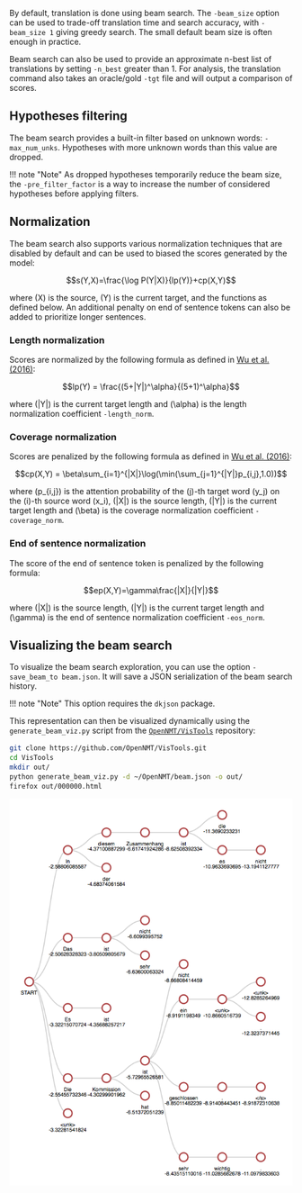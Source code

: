 By default, translation is done using beam search. The `-beam_size` option can be used to trade-off translation time and search accuracy, with `-beam_size 1` giving greedy search. The small default beam size is often enough in practice.

Beam search can also be used to provide an approximate n-best list of translations by setting `-n_best` greater than 1. For analysis, the translation command also takes an oracle/gold `-tgt` file and will output a comparison of scores.

## Hypotheses filtering

The beam search provides a built-in filter based on unknown words: `-max_num_unks`. Hypotheses with more unknown words than this value are dropped.

!!! note "Note"
    As dropped hypotheses temporarily reduce the beam size, the `-pre_filter_factor` is a way to increase the number of considered hypotheses before applying filters.

## Normalization

The beam search also supports various normalization techniques that are disabled by default and can be used to biased the scores generated by the model:

$$s(Y,X)=\frac{\log P(Y|X)}{lp(Y)}+cp(X,Y)$$

where \(X\) is the source, \(Y\) is the current target, and the functions as defined below. An additional penalty on end of sentence tokens can also be added to prioritize longer sentences.

### Length normalization

Scores are normalized by the following formula as defined in [Wu et al. (2016)](../references.md#GNMT):

$$lp(Y) = \frac{(5+|Y|)^\alpha}{(5+1)^\alpha}$$

where \(|Y|\) is the current target length and \(\alpha\) is the length normalization coefficient `-length_norm`.

### Coverage normalization

Scores are penalized by the following formula as defined in [Wu et al. (2016)](../references.md#GNMT):

$$cp(X,Y) = \beta\sum_{i=1}^{|X|}\log(\min(\sum_{j=1}^{|Y|}p_{i,j},1.0))$$

where \(p_{i,j}\) is the attention probability of the \(j\)-th target word \(y_j\) on the \(i\)-th source word \(x_i\), \(|X|\) is the source length, \(|Y|\) is the current target length and \(\beta\) is the coverage normalization coefficient `-coverage_norm`.

### End of sentence normalization

The score of the end of sentence token is penalized by the following formula:

$$ep(X,Y)=\gamma\frac{|X|}{|Y|}$$

where \(|X|\) is the source length, \(|Y|\) is the current target length and \(\gamma\) is the end of sentence normalization coefficient `-eos_norm`.

## Visualizing the beam search

To visualize the beam search exploration, you can use the option `-save_beam_to beam.json`. It will save a JSON serialization of the beam search history.

!!! note "Note"
    This option requires the `dkjson` package.

This representation can then be visualized dynamically using the `generate_beam_viz.py` script from the [`OpenNMT/VisTools`](https://github.com/OpenNMT/VisTools) repository:

```bash
git clone https://github.com/OpenNMT/VisTools.git
cd VisTools
mkdir out/
python generate_beam_viz.py -d ~/OpenNMT/beam.json -o out/
firefox out/000000.html
```

![Beam search visualization](../img/beam_search.png)
